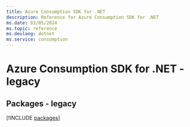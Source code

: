 ```yaml
---
title: Azure Consumption SDK for .NET
description: Reference for Azure Consumption SDK for .NET
ms.date: 03/05/2024
ms.topic: reference
ms.devlang: dotnet
ms.service: consumption
---
```

# Azure Consumption SDK for .NET - legacy
## Packages - legacy
[!INCLUDE [packages](consumption-index.md)]